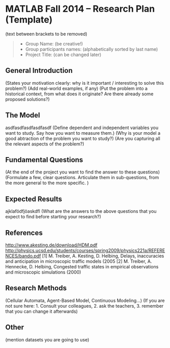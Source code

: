 # MATLAB Fall 2014 – Research Plan (Template)
(text between brackets to be removed)

> * Group Name: (be creative!)
> * Group participants names: (alphabetically sorted by last name)
> * Project Title: (can be changed later)

## General Introduction

(States your motivation clearly: why is it important / interesting to solve this problem?)
(Add real-world examples, if any)
(Put the problem into a historical context, from what does it originate? Are there already some proposed solutions?)

## The Model
asdfasdfasdfasdfasdf
(Define dependent and independent variables you want to study. Say how you want to measure them.) (Why is your model a good abtraction of the problem you want to study?) (Are you capturing all the relevant aspects of the problem?)


## Fundamental Questions

(At the end of the project you want to find the answer to these questions)
(Formulate a few, clear questions. Articulate them in sub-questions, from the more general to the more specific. )


## Expected Results
ajklafödfjöaskdfl
(What are the answers to the above questions that you expect to find before starting your research?)


## References 
http://www.akesting.de/download/HDM.pdf
http://physics.ucsd.edu/students/courses/spring2009/physics221a/REFERENCES/bando.pdf
[1] M. Treiber, A. Kesting, D. Helbing, Delays, inaccuracies and anticipation in
microscopic traffic models (2005
[2]  M. Treiber, A. Hennecke, D. Helbing, Congested traffic states in empirical observations and
microscopic simulations (2000)

## Research Methods

(Cellular Automata, Agent-Based Model, Continuous Modeling...) (If you are not sure here: 1. Consult your colleagues, 2. ask the teachers, 3. remember that you can change it afterwards)


## Other

(mention datasets you are going to use)
